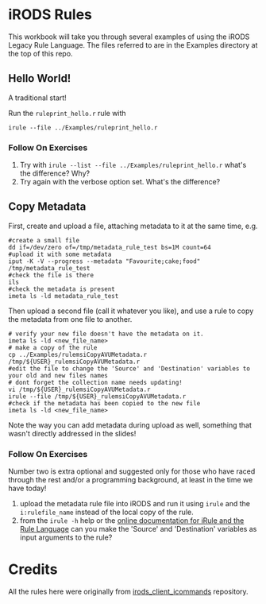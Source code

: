 # iRODS Rules

This workbook will take you through several examples of using the iRODS Legacy Rule Language.
The files referred to are in the Examples directory at the top of this repo.

## Hello World!

A traditional start!

Run the `ruleprint_hello.r` rule with

`irule --file ../Examples/ruleprint_hello.r`

### Follow On Exercises

1. Try with `irule --list --file ../Examples/ruleprint_hello.r` what's the difference? Why?
2. Try again with the verbose option set. What's the difference? 

## Copy Metadata

First, create and upload a file, attaching metadata to it at the same time, e.g.

```
#create a small file
dd if=/dev/zero of=/tmp/metadata_rule_test bs=1M count=64
#upload it with some metadata
iput -K -V --progress --metadata "Favourite;cake;food" /tmp/metadata_rule_test 
#check the file is there
ils
#check the metadata is present
imeta ls -ld metadata_rule_test
```
Then upload a second file (call it whatever you like), and use a rule to copy the metadata from one file to another.

```
# verify your new file doesn't have the metadata on it.
imeta ls -ld <new_file_name>
# make a copy of the rule
cp ../Examples/rulemsiCopyAVUMetadata.r /tmp/${USER}_rulemsiCopyAVUMetadata.r
#edit the file to change the 'Source' and 'Destination' variables to your old and new files names
# dont forget the collection name needs updating!
vi /tmp/${USER}_rulemsiCopyAVUMetadata.r
irule --file /tmp/${USER}_rulemsiCopyAVUMetadata.r
#check if the metadata has been copied to the new file
imeta ls -ld <new_file_name>
```

Note the way you can add metadata during upload as well, something that wasn't directly addressed in the slides!

### Follow On Exercises

Number two is extra optional and suggested only for those who have raced through the rest and/or a programming background, at least in the time we have today!

1. upload the metadata rule file into iRODS and run it using `irule` and the `i:rulefile_name` instead of the local copy of the rule.
2. from the `irule -h` help or the [online documentation for iRule and the Rule Language](https://docs.irods.org/4.2.8/icommands/user/#irule) can you make the 'Source' and 'Destination' variables as input arguments to the rule?


# Credits
All the rules here were originally from [irods_client_icommands](https://github.com/irods/irods_client_icommands/blob/master/test/rules/) repository.

